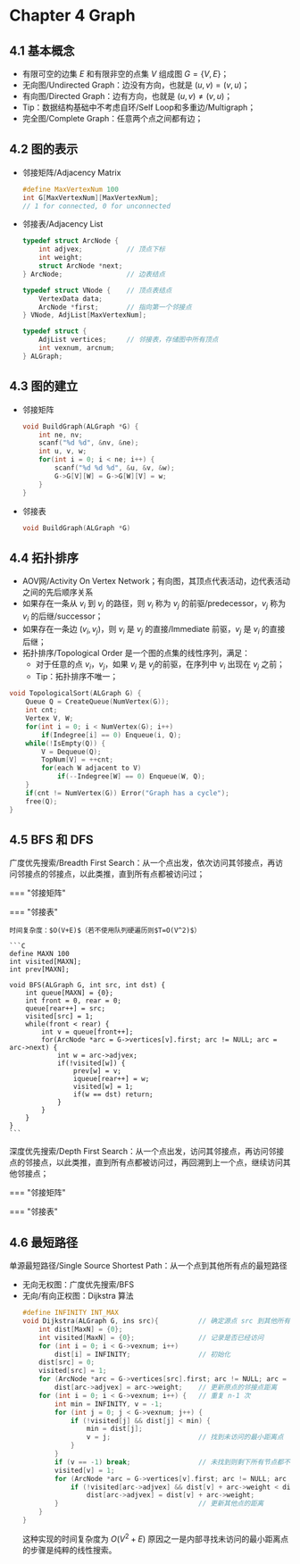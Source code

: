 # Chapter 4 Graph

## 4.1 基本概念

- 有限可空的边集 $E$ 和有限非空的点集 $V$ 组成图 $G=\{V, E\}$；
- 无向图/Undirected Graph：边没有方向，也就是 $(u, v) = (v, u)$；
- 有向图/Directed Graph：边有方向，也就是 $(u, v) \neq (v, u)$；
- Tip：数据结构基础中不考虑自环/Self Loop和多重边/Multigraph；
- 完全图/Complete Graph：任意两个点之间都有边；


## 4.2 图的表示

- 邻接矩阵/Adjacency Matrix
    ```C
    #define MaxVertexNum 100
    int G[MaxVertexNum][MaxVertexNum];
    // 1 for connected, 0 for unconnected
    ```

- 邻接表/Adjacency List
    ```C
    typedef struct ArcNode {
        int adjvex;           // 顶点下标
        int weight;
        struct ArcNode *next;
    } ArcNode;                // 边表结点 
  
    typedef struct VNode {    // 顶点表结点
        VertexData data;
        ArcNode *first;       // 指向第一个邻接点
    } VNode, AdjList[MaxVertexNum];
  
    typedef struct {
        AdjList vertices;     // 邻接表，存储图中所有顶点
        int vexnum, arcnum;
    } ALGraph;
    ```

## 4.3 图的建立

- 邻接矩阵
    ```C
    void BuildGraph(ALGraph *G) {
        int ne, nv;
        scanf("%d %d", &nv, &ne);
        int u, v, w;
        for(int i = 0; i < ne; i++) {
            scanf("%d %d %d", &u, &v, &w);
            G->G[V][W] = G->G[W][V] = w;
        }
    }
    ```
- 邻接表
    ```C
    void BuildGraph(ALGraph *G)
    ```

## 4.4 拓扑排序

- AOV网/Activity On Vertex Network；有向图，其顶点代表活动，边代表活动之间的先后顺序关系
- 如果存在一条从 $v_i$ 到 $v_j$ 的路径，则 $v_i$ 称为 $v_j$ 的前驱/predecessor，$v_j$ 称为 $v_i$ 的后继/successor；
- 如果存在一条边 $(v_i, v_j)$，则 $v_i$ 是 $v_j$ 的直接/Immediate 前驱，$v_j$ 是 $v_i$ 的直接后继；
- 拓扑排序/Topological Order 是一个图的点集的线性序列，满足：
  - 对于任意的点 $v_i$，$v_j$，如果 $v_i$ 是 $v_j$的前驱，在序列中 $v_i$ 出现在 $v_j$ 之前；
  - Tip：拓扑排序不唯一；

```C
void TopologicalSort(ALGraph G) {
    Queue Q = CreateQueue(NumVertex(G));
    int cnt;
    Vertex V, W;
    for(int i = 0; i < NumVertex(G); i++)
        if(Indegree[i] == 0) Enqueue(i, Q);
    while(!IsEmpty(Q)) {
        V = Dequeue(Q);
        TopNum[V] = ++cnt;
        for(each W adjacent to V)
            if(--Indegree[W] == 0) Enqueue(W, Q);
    }
    if(cnt != NumVertex(G)) Error("Graph has a cycle");
    free(Q);
}
```

## 4.5 BFS 和 DFS

广度优先搜索/Breadth First Search：从一个点出发，依次访问其邻接点，再访问邻接点的邻接点，以此类推，直到所有点都被访问过；

=== "邻接矩阵"

=== "邻接表"

    时间复杂度：$O(V+E)$（若不使用队列硬遍历则$T=O(V^2)$）

    ```C
    define MAXN 100
    int visited[MAXN];
    int prev[MAXN];
  
    void BFS(ALGraph G, int src, int dst) {
        int queue[MAXN] = {0};
        int front = 0, rear = 0;
        queue[rear++] = src;
        visited[src] = 1;
        while(front < rear) {
            int v = queue[front++];
            for(ArcNode *arc = G->vertices[v].first; arc != NULL; arc = arc->next) {
                int w = arc->adjvex;
                if(!visited[w]) {
                    prev[w] = v;
                    iqueue[rear++] = w;
                    visited[w] = 1;
                    if(w == dst) return;
                }
            }
        }
    }
    ```

深度优先搜索/Depth First Search：从一个点出发，访问其邻接点，再访问邻接点的邻接点，以此类推，直到所有点都被访问过，再回溯到上一个点，继续访问其他邻接点；

=== "邻接矩阵"

=== "邻接表"



## 4.6 最短路径

单源最短路径/Single Source Shortest Path：从一个点到其他所有点的最短路径

- 无向无权图：广度优先搜索/BFS
- 无向/有向正权图：Dijkstra 算法
    ```C
    #define INFINITY INT_MAX
    void Dijkstra(ALGraph G, ins src){          // 确定源点 src 到其他所有点的最短路径长度
        int dist[MaxN] = {0};
        int visited[MaxN] = {0};                // 记录是否已经访问
        for (int i = 0; i < G->vexnum; i++)
            dist[i] = INFINITY;                 // 初始化
        dist[src] = 0;
        visited[src] = 1;
        for (ArcNode *arc = G->vertices[src].first; arc != NULL; arc = arc->next)
            dist[arc->adjvex] = arc->weight;    // 更新原点的邻接点距离
        for (int i = 0; i < G->vexnum; i++) {   // 重复 n-1 次
            int min = INFINITY, v = -1;
            for (int j = 0; j < G->vexnum; j++) {
                if (!visited[j] && dist[j] < min) {
                    min = dist[j];
                    v = j;                      // 找到未访问的最小距离点
                }
            }
            if (v == -1) break;                 // 未找到则剩下所有节点都不可达
            visited[v] = 1;
            for (ArcNode *arc = G->vertices[v].first; arc != NULL; arc = arc->next) {
                if (!visited[arc->adjvex] && dist[v] + arc->weight < dist[arc->adjvex])
                    dist[arc->adjvex] = dist[v] + arc->weight;
            }                                   // 更新其他点的距离
        }
    }
    ```
    这种实现的时间复杂度为 $O(V^2+E)$ 原因之一是内部寻找未访问的最小距离点的步骤是纯粹的线性搜索。
